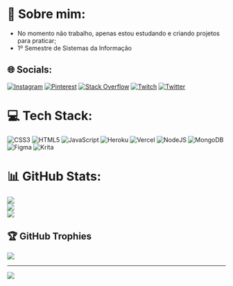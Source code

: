 # 💫 Sobre mim:
- No momento não trabalho, apenas estou estudando e criando projetos para praticar;
- 1º Semestre de Sistemas da Informação


## 🌐 Socials:
[![Instagram](https://img.shields.io/badge/Instagram-%23E4405F.svg?logo=Instagram&logoColor=white)](https://instagram.com/juliocesar_amarals) [![Pinterest](https://img.shields.io/badge/Pinterest-%23E60023.svg?logo=Pinterest&logoColor=white)](https://pinterest.com/arroz_julio) [![Stack Overflow](https://img.shields.io/badge/-Stackoverflow-FE7A16?logo=stack-overflow&logoColor=white)](https://stackoverflow.com/users/17603256) [![Twitch](https://img.shields.io/badge/Twitch-%239146FF.svg?logo=Twitch&logoColor=white)](https://twitch.tv/arroz_julio) [![Twitter](https://img.shields.io/badge/Twitter-%231DA1F2.svg?logo=Twitter&logoColor=white)](https://twitter.com/juliocesar2491) 

# 💻 Tech Stack:
![CSS3](https://img.shields.io/badge/css3-%231572B6.svg?style=for-the-badge&logo=css3&logoColor=white) ![HTML5](https://img.shields.io/badge/html5-%23E34F26.svg?style=for-the-badge&logo=html5&logoColor=white) ![JavaScript](https://img.shields.io/badge/javascript-%23323330.svg?style=for-the-badge&logo=javascript&logoColor=%23F7DF1E) ![Heroku](https://img.shields.io/badge/heroku-%23430098.svg?style=for-the-badge&logo=heroku&logoColor=white) ![Vercel](https://img.shields.io/badge/vercel-%23000000.svg?style=for-the-badge&logo=vercel&logoColor=white) ![NodeJS](https://img.shields.io/badge/node.js-6DA55F?style=for-the-badge&logo=node.js&logoColor=white) ![MongoDB](https://img.shields.io/badge/MongoDB-%234ea94b.svg?style=for-the-badge&logo=mongodb&logoColor=white) ![Figma](https://img.shields.io/badge/figma-%23F24E1E.svg?style=for-the-badge&logo=figma&logoColor=white) ![Krita](https://img.shields.io/badge/Krita-203759?style=for-the-badge&logo=krita&logoColor=EEF37B)
# 📊 GitHub Stats:
![](https://github-readme-stats.vercel.app/api?username=juliocesar249&theme=dark&hide_border=true&include_all_commits=false&count_private=false)<br/>
![](https://github-readme-streak-stats.herokuapp.com/?user=juliocesar249&theme=dark&hide_border=true)<br/>
![](https://github-readme-stats.vercel.app/api/top-langs/?username=juliocesar249&theme=dark&hide_border=true&include_all_commits=false&count_private=false&layout=compact)

## 🏆 GitHub Trophies
![](https://github-profile-trophy.vercel.app/?username=juliocesar249&theme=radical&no-frame=false&no-bg=false&margin-w=4)

---
[![](https://visitcount.itsvg.in/api?id=juliocesar249&icon=0&color=0)](https://visitcount.itsvg.in)

<!-- Proudly created with GPRM ( https://gprm.itsvg.in ) -->

